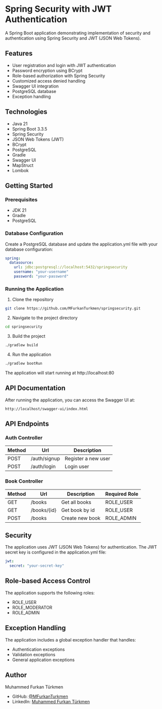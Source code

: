 # Spring Security with JWT Authentication

A Spring Boot application demonstrating implementation of security and authentication using Spring Security and JWT (JSON Web Tokens).

## Features

- User registration and login with JWT authentication
- Password encryption using BCrypt
- Role-based authorization with Spring Security
- Customized access denied handling
- Swagger UI integration
- PostgreSQL database
- Exception handling

## Technologies

- Java 21
- Spring Boot 3.3.5
- Spring Security
- JSON Web Tokens (JWT)
- BCrypt
- PostgreSQL
- Gradle
- Swagger UI
- MapStruct
- Lombok

## Getting Started

### Prerequisites

- JDK 21
- Gradle
- PostgreSQL

### Database Configuration

Create a PostgreSQL database and update the application.yml file with your database configuration:

```yaml
spring:
  datasource:
    url: jdbc:postgresql://localhost:5432/springsecurity
    username: "your-username"
    password: "your-password"
```

### Running the Application

1. Clone the repository
```bash
git clone https://github.com/MFurkanTurkmen/springsecurity.git
```

2. Navigate to the project directory
```bash
cd springsecurity
```

3. Build the project
```bash
./gradlew build
```

4. Run the application
```bash
./gradlew bootRun
```

The application will start running at http://localhost:80

## API Documentation

After running the application, you can access the Swagger UI at:
```
http://localhost/swagger-ui/index.html
```

## API Endpoints

### Auth Controller

| Method | Url | Description |
| ------ | --- | ----------- |
| POST   | /auth/signup | Register a new user |
| POST   | /auth/login  | Login user |

### Book Controller

| Method | Url | Description | Required Role |
| ------ | --- | ----------- | ------------- |
| GET    | /books | Get all books | ROLE_USER |
| GET    | /books/{id} | Get book by id | ROLE_USER |
| POST   | /books | Create new book | ROLE_ADMIN |

## Security

The application uses JWT (JSON Web Tokens) for authentication. The JWT secret key is configured in the application.yml file:

```yaml
jwt:
  secret: "your-secret-key"
```

## Role-based Access Control

The application supports the following roles:
- ROLE_USER
- ROLE_MODERATOR
- ROLE_ADMIN

## Exception Handling

The application includes a global exception handler that handles:
- Authentication exceptions
- Validation exceptions
- General application exceptions

## Author

Muhammed Furkan Türkmen
- GitHub: [@MFurkanTurkmen](https://github.com/MFurkanTurkmen)
- LinkedIn: [Muhammed Furkan Türkmen](https://www.linkedin.com/in/muhammedfurkanturkmen/)